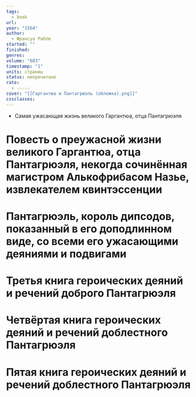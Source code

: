 ```yaml
---
tags:
  - book
url: 
year: "1564"
author:
  - Франсуа Рабле
started: ""
finished: 
genres: 
volume: "683"
timestamp: "1"
units: страниц
status: непрочитано
rate:
  - ☆☆☆☆☆
cover: "[[Гаргантюа и Пантагрюэль (обложка).png]]"
cssclasses: 
---
```

- Самая ужасающая жизнь великого Гаргантюа, отца Пантагрюэля
# Повесть о преужасной жизни великого Гаргантюа, отца Пантагрюэля, некогда сочинённая магистром Алькофрибасом Назье, извлекателем квинтэссенции

# Пантагрюэль, король дипсодов, показанный в его доподлинном виде, со всеми его ужасающими деяниями и подвигами

# Третья книга героических деяний и речений доброго Пантагрюэля

# Четвёртая книга героических деяний и речений доблестного Пантагрюэля

# Пятая книга героических деяний и речений доблестного Пантагрюэля